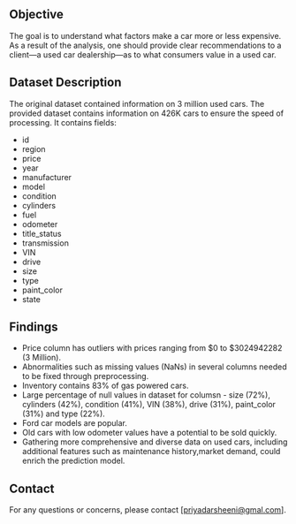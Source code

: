 
## Objective
The goal is to understand what factors make a car more or less expensive. As a result of the analysis, one should provide clear recommendations to a client—a used car dealership—as to what consumers value in a used car.

## Dataset Description

The original dataset contained information on 3 million used cars. The provided dataset contains information on 426K cars to ensure the speed of processing.
It contains fields:
-	id              
- region          
- price           
- year            
- manufacturer    
- model           
- condition       
- cylinders       
- fuel            
- odometer        
- title_status    
- transmission    
- VIN             
- drive           
- size            
- type            
- paint_color     
- state           

## Findings
- Price column has outliers with prices ranging from $0 to $3024942282 (3 Million).
- Abnormalities such as missing values (NaNs) in several columns needed to be fixed through preprocessing.
- Inventory contains 83% of gas powered cars.
- Large percentage of null values in dataset for columsn - size (72%), cylinders (42%), condition (41%), VIN (38%), drive (31%), paint_color (31%) and type (22%).
- Ford car models are popular.
- Old cars with low odometer values have a potential to be sold quickly.
- Gathering more comprehensive and diverse data on used cars, including additional features such as maintenance history,market demand, could enrich the prediction model.


## Contact

For any questions or concerns, please contact [priyadarsheeni@gmal.com].

